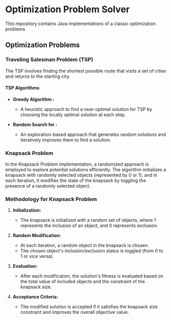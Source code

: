 # Optimization Problem Solver

This repository contains Java implementations of a classic optimization problems

## Optimization Problems

### Traveling Salesman Problem (TSP)

The TSP involves finding the shortest possible route that visits a set of cities and returns to the starting city. 

#### TSP Algorithms

- **Greedy Algorithm :**
  - A heuristic approach to find a near-optimal solution for TSP by choosing the locally optimal solution at each step.

- **Random Search for :**
  - An exploration-based approach that generates random solutions and iteratively improves them to find a solution.
    
### Knapsack Problem 

In the Knapsack Problem implementation, a randomized approach is employed to explore potential solutions efficiently. 
The algorithm initializes a knapsack with randomly selected objects (represented by 0 or 1), 
and in each iteration, it modifies the state of the knapsack by toggling the presence of a randomly selected object.

### Methodology for Knapsack Problem

1. **Initialization:**
   - The knapsack is initialized with a random set of objects, where 1 represents the inclusion of an object, and 0 represents exclusion.

2. **Random Modification:**
   - At each iteration, a random object in the knapsack is chosen.
   - The chosen object's inclusion/exclusion status is toggled (from 0 to 1 or vice versa).

3. **Evaluation:**
   - After each modification, the solution's fitness is evaluated based on the total value of included objects and the constraint of the knapsack size.

4. **Acceptance Criteria:**
   - The modified solution is accepted if it satisfies the knapsack size constraint and improves the overall objective value.





